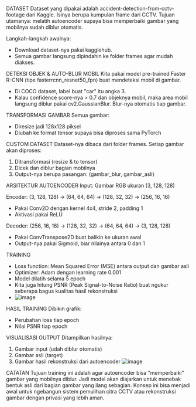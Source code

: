 DATASET
Dataset yang dipakai adalah accident-detection-from-cctv-footage dari Kaggle. Isinya berupa kumpulan frame dari CCTV. Tujuan utamanya: melatih autoencoder supaya bisa memperbaiki gambar yang mobilnya sudah diblur otomatis.

Langkah-langkah awalnya:
- Download dataset-nya pakai kagglehub.
- Semua gambar langsung dipindahin ke folder frames agar mudah diakses.

DETEKSI OBJEK & AUTO-BLUR MOBIL
Kita pakai model pre-trained Faster R-CNN (tipe fasterrcnn_resnet50_fpn) buat mendeteksi mobil di gambar.
- Di COCO dataset, label buat "car" itu angka 3.
- Kalau confidence score-nya > 0.7 dan objeknya mobil, maka area mobil langsung diblur pakai cv2.GaussianBlur. Blur-nya otomatis tiap gambar.

TRANSFORMASI GAMBAR
Semua gambar:
- Diresize jadi 128x128 piksel
- Diubah ke format tensor supaya bisa diproses sama PyTorch

CUSTOM DATASET
Dataset-nya dibaca dari folder frames.
Setiap gambar akan diproses:
1. Ditransformasi (resize & to tensor)
2. Dicek dan diblur bagian mobilnya
3. Output-nya berupa pasangan: (gambar_blur, gambar_asli)

ARSITEKTUR AUTOENCODER
Input: Gambar RGB ukuran (3, 128, 128)

Encoder:
(3, 128, 128) → (64, 64, 64) → (128, 32, 32) → (256, 16, 16)
- Pakai Conv2D dengan kernel 4x4, stride 2, padding 1
- Aktivasi pakai ReLU

Decoder:
(256, 16, 16) → (128, 32, 32) → (64, 64, 64) → (3, 128, 128)
- Pakai ConvTranspose2D buat balikin ke ukuran awal
- Output-nya pakai Sigmoid, biar nilainya antara 0 dan 1

TRAINING
- Loss function: Mean Squared Error (MSE) antara output dan gambar asli
- Optimizer: Adam dengan learning rate 0.001
- Model dilatih selama 5 epoch
- Kita juga hitung PSNR (Peak Signal-to-Noise Ratio) buat ngukur seberapa bagus kualitas hasil rekonstruksi
- ![image](https://github.com/user-attachments/assets/d042c0ae-7ab6-4e6d-848c-7ca6aad54d25)


HASIL TRAINING
Dibikin grafik:
- Perubahan loss tiap epoch
- Nilai PSNR tiap epoch

VISUALISASI OUTPUT
Ditampilkan hasilnya:
1. Gambar input (udah diblur otomatis)
2. Gambar asli (target)
3. Gambar hasil rekonstruksi dari autoencoder
![image](https://github.com/user-attachments/assets/78c2ff33-ca76-461c-8d2a-6124c3f96077)


CATATAN
Tujuan training ini adalah agar autoencoder bisa "memperbaiki" gambar yang mobilnya diblur.
Jadi model akan diajarkan untuk menebak bentuk asli dari bagian gambar yang ilang sebagian.
Konsep ini bisa menjadi awal untuk ngebangun sistem pemulihan citra CCTV atau rekonstruksi gambar dengan privasi yang lebih aman.
